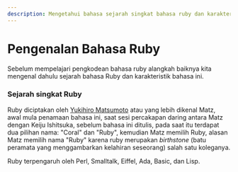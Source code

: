 ```yaml
---
description: Mengetahui bahasa sejarah singkat bahasa ruby dan karakteristiknya.
---
```


# Pengenalan Bahasa Ruby

Sebelum mempelajari pengkodean bahasa ruby alangkah baiknya kita mengenal dahulu sejarah bahasa Ruby dan karakteristik bahasa ini.

### Sejarah singkat Ruby

Ruby diciptakan oleh [Yukihiro Matsumoto](https://en.wikipedia.org/wiki/Yukihiro_Matsumoto) atau yang lebih dikenal Matz,  awal mula penamaan bahasa ini, saat sesi percakapan daring antara Matz dengan Keiju Ishitsuka, sebelum bahasa ini ditulis, pada saat itu terdapat dua pilihan nama: "Coral" dan "Ruby", kemudian Matz memilih Ruby, alasan Matz memilih nama "Ruby" karena ruby merupakan _birthstone_ \(batu peramata yang menggambarkan kelahiran seseorang\) salah satu koleganya.

 Ruby terpengaruh oleh Perl, Smalltalk, Eiffel, Ada, Basic, dan Lisp.  
  





